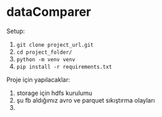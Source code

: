 # dataComparer

Setup:

1. `git clone project_url.git`
2. `cd project_folder/`
3. `python -m venv venv`
4. `pip install -r requirements.txt`


Proje için yapılacaklar:
1. storage için hdfs kurulumu
2. şu fb aldığımız avro ve parquet sıkıştırma olayları
3. 